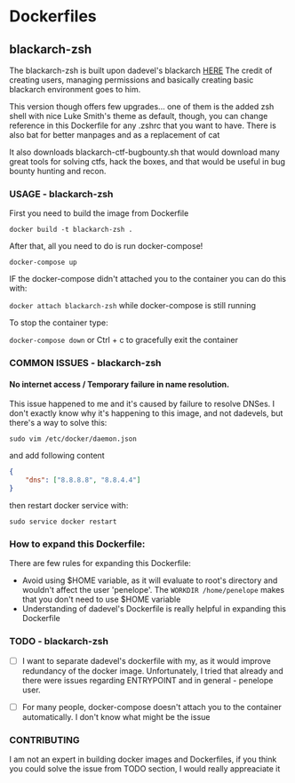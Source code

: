 # Dockerfiles

## blackarch-zsh

The blackarch-zsh is built upon dadevel's blackarch [HERE](https://github.com/dadevel/dockerfiles/tree/master/blackarch)
The credit of creating users, managing permissions and basically creating basic blackarch environment goes to him.

This version though offers few upgrades... one of them is the added zsh shell with nice Luke Smith's theme as default, though, you can change reference in this Dockerfile for any .zshrc that you want to have. There is also bat for better manpages and as a replacement of cat

It also downloads blackarch-ctf-bugbounty.sh that would download many great tools for solving ctfs, hack the boxes, and that would be useful in bug bounty hunting and recon.

### USAGE - blackarch-zsh

First you need to build the image from Dockerfile

``` docker build -t blackarch-zsh . ```

After that, all you need to do is run docker-compose!

``` docker-compose up ```

IF the docker-compose didn't attached you to the container you can do this with:

``` docker attach blackarch-zsh ``` while docker-compose is still running

To stop the container type:

``` docker-compose down ```
or Ctrl + c to gracefully exit the container
### COMMON ISSUES - blackarch-zsh

#### No internet access / Temporary failure in name resolution.

This issue happened to me and it's caused by failure to resolve DNSes. I don't exactly know why it's happening to this image, and not dadevels, but there's a way to solve this:

```sudo vim /etc/docker/daemon.json```

and add following content
```json
{
	"dns": ["8.8.8.8", "8.8.4.4"]
}
```
then restart docker service with:

``` sudo service docker restart ```

### How to expand this Dockerfile:
There are few rules for expanding this Dockerfile:
- Avoid using $HOME variable, as it will evaluate to root's directory and wouldn't affect the user 'penelope'. The `WORKDIR /home/penelope` makes that you don't need to use $HOME variable
- Understanding of dadevel's Dockerfile is really helpful in expanding this Dockerfile

### TODO - blackarch-zsh

- [ ] I want to separate dadevel's dockerfile with my, as it would improve redundancy of the docker image. Unfortunately, I tried that already and there were issues regarding ENTRYPOINT and in general - penelope user.

- [ ] For many people, docker-compose doesn't attach you to the container automatically. I don't know what might be the issue

### CONTRIBUTING

I am not an expert in building docker images and Dockerfiles, if you think you could solve the issue from TODO section, I would really appreaciate it
